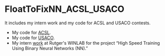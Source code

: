 # FloatToFixNN_ACSL_USACO
It includes my intern work and my code for ACSL and USACO contests.

* My code for [ACSL](./ACSL).
* My code for [USACO](./USACO/CONTEST).
* My intern [work](./WINLAB) at Rutger's WINLAB for the project “High Speed Training Using Binary Neural Networks (NN).”
